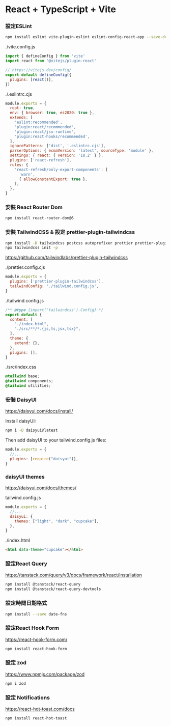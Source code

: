 # React + TypeScript + Vite

### 設定ESLint 
```bash
npm install eslint vite-plugin-eslint eslint-config-react-app --save-dev
```


./vite.config.js
```jsx
import { defineConfig } from 'vite'
import react from '@vitejs/plugin-react'

// https://vitejs.dev/config/
export default defineConfig({
  plugins: [react()],
})
```


./.eslintrc.cjs
```jsx
module.exports = {
  root: true,
  env: { browser: true, es2020: true },
  extends: [
    'eslint:recommended',
    'plugin:react/recommended',
    'plugin:react/jsx-runtime',
    'plugin:react-hooks/recommended',
  ],
  ignorePatterns: ['dist', '.eslintrc.cjs'],
  parserOptions: { ecmaVersion: 'latest', sourceType: 'module' },
  settings: { react: { version: '18.2' } },
  plugins: ['react-refresh'],
  rules: {
    'react-refresh/only-export-components': [
      'warn',
      { allowConstantExport: true },
    ],
  },
}
```

### 安裝 React Router Dom
```bash
npm install react-router-dom@6
```

### 安裝 TailwindCSS & 設定 prettier-plugin-tailwindcss
```bash
npm install -D tailwindcss postcss autoprefixer prettier prettier-plugin-tailwindcss
npx tailwindcss init -p
```
https://github.com/tailwindlabs/prettier-plugin-tailwindcss

./prettier.config.cjs
```javascript
module.exports = {
  plugins: ['prettier-plugin-tailwindcss'],
  tailwindConfig: './tailwind.config.js',
}
```

./tailwind.config.js
```javascript
/** @type {import('tailwindcss').Config} */
export default {
  content: [
    "./index.html",
    "./src/**/*.{js,ts,jsx,tsx}",
  ],
  theme: {
    extend: {},
  },
  plugins: [],
}
```

./src/index.css
```css
@tailwind base;
@tailwind components;
@tailwind utilities;
```

### 安裝 DaisyUI
https://daisyui.com/docs/install/

Install daisyUI:
```bash
npm i -D daisyui@latest
```

Then add daisyUI to your tailwind.config.js files:
```javascript
module.exports = {
  //...
  plugins: [require("daisyui")],
}
```

### daisyUI themes
https://daisyui.com/docs/themes/

tailwind.config.js
```javascript
module.exports = {
  //...
  daisyui: {
    themes: ["light", "dark", "cupcake"],
  },
}
```
./index.html
```html
<html data-theme="cupcake"></html>
```

### 設定React Query
https://tanstack.com/query/v3/docs/framework/react/installation
```bash
npm install @tanstack/react-query
npm install @tanstack/react-query-devtools
```


### 設定時間日期格式
```bash
npm install --save date-fns
```

### 設定React Hook Form
https://react-hook-form.com/
```bash
npm install react-hook-form
```

### 設定 zod
https://www.npmjs.com/package/zod
```bash
npm i zod
```

### 設定 Notifications
https://react-hot-toast.com/docs
```bash
npm install react-hot-toast
```